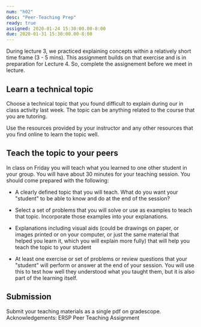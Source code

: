 ```yaml
---
num: "h02"
desc: "Peer-Teaching Prep"
ready: true 
assigned: 2020-01-24 15:30:00.00-8:00
due: 2020-01-31 15:30:00.00-8:00
---
```



During lecture 3, we practiced explaining concepts within a relatively short time frame (3 - 5 mins). This assignment builds on that exercise and is in preparation for Lecture 4. So, complete the assignement before we meet in lecture.

## Learn a technical topic

Choose a technical topic that you found difficult to explain during our in class activity last week. The topic can be anything related to the course that you are tutoring.

Use the resources provided by your instructor and any other resources that you find online to learn the topic well.


## Teach the topic to your peers

In class on Friday you will teach what you learned to one other student in your group.  You will have about 30 minutes for your teaching session.  You should come prepared with the following:

* A clearly defined topic that you will teach.  What do you want your "student" to be able to know and do at the end of the session? 

* Select a set of problems that you will solve or use as examples to teach that topic. Incorporate those examples into your explanations.

* Explanations including visual aids (could be drawings on paper, or images printed or on your computer, or just the same material that helped you learn it, which you will explain more fully) that will help you teach the topic to your student

* At least one exercise or set of problems or review questions that your "student" will perform or answer at the end of your session.  You will use this to test how well they understood what you taught them, but it is also part of the learning itself.


## Submission
Submit your teaching materials as a single pdf on gradescope.
Acknowledgements: ERSP Peer Teaching Assignment
